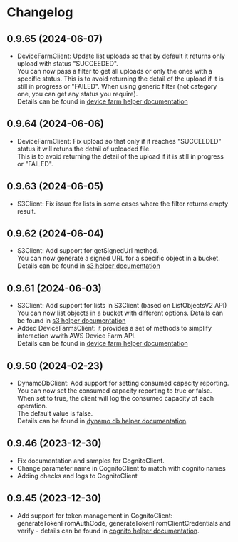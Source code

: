 # Changelog

## 0.9.65 (2024-06-07)

- DeviceFarmClient: Update list uploads so that by default it returns only upload with status "SUCCEEDED".  
  You can now pass a filter to get all uploads or only the ones with a specific status.
  This is to avoid returning the detail of the upload if it is still in progress or "FAILED".
  When using generic filter (not category one, you can get any status you require).  
  Details can be found in [device farm helper documentation](https://github.com/danielyaghil/aws-helpers/tree/main/docs/device-farm.md)

## 0.9.64 (2024-06-06)

- DeviceFarmClient: Fix upload so that only if it reaches "SUCCEEDED" status it will retuns the detail of uploaded file.  
  This is to avoid returning the detail of the upload if it is still in progress or "FAILED".

## 0.9.63 (2024-06-05)

- S3Client: Fix issue for lists in some cases where the filter returns empty result.

## 0.9.62 (2024-06-04)

- S3Client: Add support for getSignedUrl method.  
  You can now generate a signed URL for a specific object in a bucket.  
  Details can be found in [s3 helper documentation](https://github.com/danielyaghil/aws-helpers/tree/main/docs/s3.md)

## 0.9.61 (2024-06-03)

- S3Client: Add support for lists in S3Client (based on ListObjectsV2 API)
  You can now list objects in a bucket with different options.
  Details can be found in [s3 helper documentation](https://github.com/danielyaghil/aws-helpers/tree/main/docs/s3.md)
- Added DeviceFarmsClient: it provides a set of methods to simplify interaction wwith AWS Device Farm API.  
  Details can be found in [device farm helper documentation](https://github.com/danielyaghil/aws-helpers/tree/main/docs/device-farm.md)

## 0.9.50 (2024-02-23)

- DynamoDbClient: Add support for setting consumed capacity reporting.  
  You can now set the consumed capacity reporting to true or false.  
  When set to true, the client will log the consumed capacity of each operation.  
  The default value is false.  
  Details can be found in [dynamo db helper documentation](https://github.com/danielyaghil/aws-helpers/tree/main/docs/dynamo-db.md).

## 0.9.46 (2023-12-30)

- Fix documentation and samples for CognitoClient.
- Change parameter name in CognitoClient to match with cognito names
- Adding checks and logs to CognitoClient

## 0.9.45 (2023-12-30)

- Add support for token management in CognitoClient: generateTokenFromAuthCode, generateTokenFromClientCredentials and verify - details can be found in [cognito helper documentation](https://github.com/danielyaghil/aws-helpers/tree/main/docs/cognito.md).
